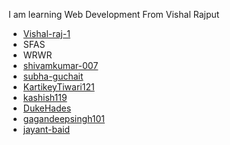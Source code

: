 I am learning Web Development From Vishal Rajput

- [Vishal-raj-1](https://github.com/Vishal-raj-1)
- SFAS
- WRWR
- [shivamkumar-007](https://github.com/shivamkumar-007)
- [subha-guchait](https://github.com/subha-guchait)
- [KartikeyTiwari121](https://github.com/KartikeyTiwari121)
- [kashish119](https://github.com/kashish119)
- [DukeHades](https://github.com/DukeHades)
- [gagandeepsingh101](https://github.com/gagandeepsingh101)
- [jayant-baid](https://github.com/jayant-baid)
